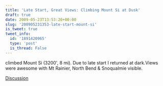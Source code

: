 ```yaml
---
title: 'Late Start, Great Views: Climbing Mount Si at Dusk'
draft: true
date: 2009-05-23T13:53:20+00:00
slug: '200905231353-late-start-mount-si'
is_tweet: true
tweet_info:
  id: '1891420965'
  type: 'post'
  is_thread: False
---
```




climbed Mount Si (3200', 8 mi). Due to late start I returned at dark.Views were awesome with Mt Rainier, North Bend & Snoqualmie visible.

[Discussion](https://x.com/sytelus/status/1891420965)
